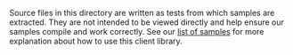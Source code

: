 Source files in this directory are written as tests from which samples are extracted.
They are not intended to be viewed directly and help ensure our samples compile and work correctly.
See our [list of samples](https://github.com/Azure/azure-sdk-for-net/tree/main/sdk/contosowidgetmanager/Azure.Contoso.WidgetManager/samples) for more explanation about how to use this client library.
